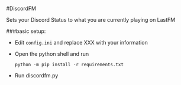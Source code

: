 #DiscordFM

Sets your Discord Status to what you are currently playing on LastFM


###basic setup:


 * Edit `config.ini` and replace XXX with your information

 * Open the python shell and run
    ```
    python -m pip install -r requirements.txt 
    ```
 * Run discordfm.py

